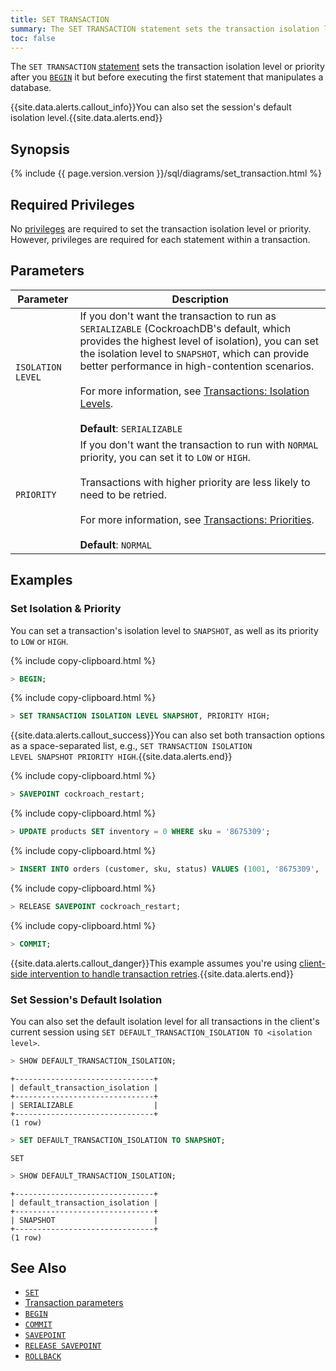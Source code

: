 ```yaml
---
title: SET TRANSACTION
summary: The SET TRANSACTION statement sets the transaction isolation level and/or priority for the current session or for an individual transaction.
toc: false
---
```


The `SET TRANSACTION` [statement](sql-statements.html) sets the transaction isolation level or priority after you [`BEGIN`](begin-transaction.html) it but before executing the first statement that manipulates a database.

{{site.data.alerts.callout_info}}You can also set the session's default isolation level.{{site.data.alerts.end}}

<div id="toc"></div>

## Synopsis

<section>{% include {{ page.version.version }}/sql/diagrams/set_transaction.html %}</section>

## Required Privileges

No [privileges](privileges.html) are required to set the transaction isolation level or priority. However, privileges are required for each statement within a transaction.

## Parameters

| Parameter | Description |
|-----------|-------------|
| `ISOLATION LEVEL` | If you don't want the transaction to run as `SERIALIZABLE` (CockroachDB's default, which provides the highest level of isolation), you can set the isolation level to `SNAPSHOT`, which can provide better performance in high-contention scenarios.<br/><br/>For more information, see [Transactions: Isolation Levels](transactions.html#isolation-levels).<br/><br/>**Default**: `SERIALIZABLE` |
| `PRIORITY` | If you don't want the transaction to run with `NORMAL` priority, you can set it to `LOW` or `HIGH`.<br/><br/>Transactions with higher priority are less likely to need to be retried.<br/><br/>For more information, see [Transactions: Priorities](transactions.html#transaction-priorities).<br/><br/>**Default**: `NORMAL` |

## Examples

### Set Isolation & Priority

You can set a transaction's isolation level to `SNAPSHOT`, as well as its priority to `LOW` or `HIGH`.

{% include copy-clipboard.html %}
~~~ sql
> BEGIN;
~~~

{% include copy-clipboard.html %}
~~~ sql
> SET TRANSACTION ISOLATION LEVEL SNAPSHOT, PRIORITY HIGH;
~~~

{{site.data.alerts.callout_success}}You can also set both transaction options as a space-separated list, e.g., <code>SET TRANSACTION ISOLATION LEVEL SNAPSHOT PRIORITY HIGH</code>.{{site.data.alerts.end}}

{% include copy-clipboard.html %}
~~~ sql
> SAVEPOINT cockroach_restart;
~~~

{% include copy-clipboard.html %}
~~~ sql
> UPDATE products SET inventory = 0 WHERE sku = '8675309';
~~~

{% include copy-clipboard.html %}
~~~ sql
> INSERT INTO orders (customer, sku, status) VALUES (1001, '8675309', 'new');
~~~

{% include copy-clipboard.html %}
~~~ sql
> RELEASE SAVEPOINT cockroach_restart;
~~~

{% include copy-clipboard.html %}
~~~ sql
> COMMIT;
~~~

{{site.data.alerts.callout_danger}}This example assumes you're using <a href="transactions.html#client-side-intervention">client-side intervention to handle transaction retries</a>.{{site.data.alerts.end}}

### Set Session's Default Isolation

You can also set the default isolation level for all transactions in the client's current session using `SET DEFAULT_TRANSACTION_ISOLATION TO <isolation level>`.

~~~ sql
> SHOW DEFAULT_TRANSACTION_ISOLATION;
~~~
~~~
+-------------------------------+
| default_transaction_isolation |
+-------------------------------+
| SERIALIZABLE                  |
+-------------------------------+
(1 row)
~~~
~~~ sql
> SET DEFAULT_TRANSACTION_ISOLATION TO SNAPSHOT;
~~~
~~~
SET
~~~
~~~ sql
> SHOW DEFAULT_TRANSACTION_ISOLATION;
~~~
~~~
+-------------------------------+
| default_transaction_isolation |
+-------------------------------+
| SNAPSHOT                      |
+-------------------------------+
(1 row)
~~~

## See Also

- [`SET`](set-vars.html)
- [Transaction parameters](transactions.html#transaction-parameters)
- [`BEGIN`](begin-transaction.html)
- [`COMMIT`](commit-transaction.html)
- [`SAVEPOINT`](savepoint.html)
- [`RELEASE SAVEPOINT`](release-savepoint.html)
- [`ROLLBACK`](rollback-transaction.html)
